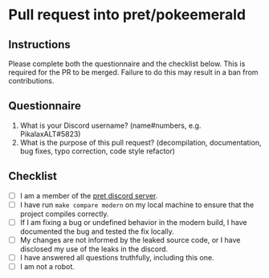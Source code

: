 # Pull request into pret/pokeemerald

## Instructions
Please complete both the questionnaire and the checklist below. This is required for the PR to be merged. Failure to do this may result in a ban from contributions.

## Questionnaire
1. What is your Discord username? (name#numbers, e.g. PikalaxALT#5823)
2. What is the purpose of this pull request? (decompilation, documentation, bug fixes, typo correction, code style refactor)


## Checklist
- [ ] I am a member of the [pret discord server](https://discord.gg/d5dubZ3).
- [ ] I have run `make compare modern` on my local machine to ensure that the project compiles correctly.
- [ ] If I am fixing a bug or undefined behavior in the modern build, I have documented the bug and tested the fix locally.
- [ ] My changes are not informed by the leaked source code, or I have disclosed my use of the leaks in the discord.
- [ ] I have answered all questions truthfully, including this one.
- [ ] I am not a robot.
